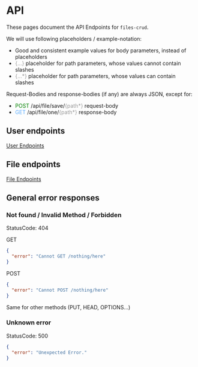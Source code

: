 # API

These pages document the API Endpoints for `files-crud`.

We will use following placeholders / example-notation:
* Good and consistent example values for body parameters, instead of placeholders
* <span style="color: #999; ">{...}</span> placeholder for path parameters, whose values cannot contain slashes
* <span style="color: #999; ">{...*}</span> placeholder for path parameters, whose values can contain slashes

Request-Bodies and response-bodies (if any) are always JSON, except for:
* <span style="color: green; ">POST</span> /api/file/save/<span style="color: #999; ">{path*}</span> request-body
* <span style="color: #60affe; ">GET</span> /api/file/one/<span style="color: #999; ">{path*}</span> response-body

## User endpoints
[User Endpoints](/api/user)

## File endpoints
[File Endpoints](/api/file)

## General error responses

### Not found / Invalid Method / Forbidden
StatusCode: 404

GET
```json
{
  "error": "Cannot GET /nothing/here"
}
```

POST
```json
{
  "error": "Cannot POST /nothing/here"
}
```

Same for other methods (PUT, HEAD, OPTIONS...)

### Unknown error
StatusCode: 500
```json
{
  "error": "Unexpected Error."
}
```
